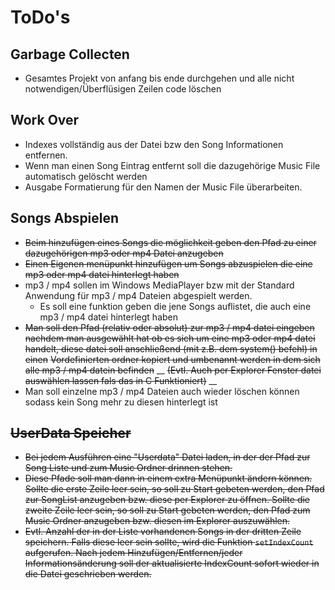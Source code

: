 # ToDo's

## Garbage Collecten
* Gesamtes Projekt von anfang bis ende durchgehen und alle nicht notwendigen/Überflüsigen Zeilen code löschen

## Work Over
* Indexes vollständig aus der Datei bzw den Song Informationen entfernen.
* Wenn man einen Song Eintrag entfernt soll die dazugehörige Music File automatisch gelöscht werden
* Ausgabe Formatierung für den Namen der Music File überarbeiten.

## Songs Abspielen
* ~~Beim hinzufügen eines Songs die möglichkeit geben den Pfad zu einer dazugehörigen mp3 oder mp4 Datei anzugeben~~
* ~~Einen Eigenen menüpunkt hinzufügen um Songs abzuspielen die eine mp3 oder mp4 datei hinterlegt haben~~
* mp3 / mp4 sollen im Windows MediaPlayer bzw mit der Standard Anwendung für mp3 / mp4 Dateien abgespielt werden.
  * Es soll eine funktion geben die jene Songs auflistet, die auch eine mp3 / mp4 datei hinterlegt haben
* ~~Man soll den Pfad (relativ oder absolut) zur mp3 / mp4 datei eingeben nachdem man ausgewählt hat ob es sich um eine mp3 oder mp4 datei handelt, diese datei soll anschließend (mit z.B. dem system() befehl) in einen~~ 
~~Vordefinierten ordner kopiert und umbenannt werden in dem sich alle mp3 / mp4 datein befinden~~ __ ~~(Evtl. Auch per Explorer Fenster datei auswählen lassen fals das in C Funktioniert)~~ __
* Man soll einzelne mp3 / mp4 Dateien auch wieder löschen können sodass kein Song mehr zu diesen hinterlegt ist

## ~~UserData Speicher~~
* ~~Bei jedem Ausführen eine "Userdata" Datei laden, in der der Pfad zur Song Liste und zum Music Ordner drinnen stehen.~~
* ~~Diese Pfade soll man dann in einem extra Menüpunkt ändern können. Sollte die erste Zeile leer sein, so soll zu Start gebeten werden, den Pfad zur SongList anzugeben bzw. diese per Explorer zu öffnen. Sollte die zweite Zeile leer sein, so soll zu Start gebeten werden, den Pfad zum Music Ordner anzugeben bzw. diesen im Explorer auszuwählen.~~
* ~~Evtl. Anzahl der in der Liste vorhandenen Songs in der dritten Zeile speichern. Falls diese leer sein sollte, wird die Funktion `setIndexCount` aufgerufen. Nach jedem Hinzufügen/Entfernen/jeder Informationsänderung soll der aktualisierte IndexCount sofort wieder in die Datei geschrieben werden.~~
